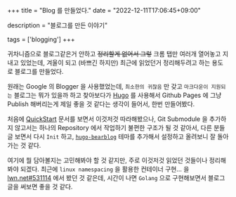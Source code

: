 +++
title = "Blog 를 만들었다."
date = "2022-12-11T17:06:45+09:00"

description = "블로그를 만든 이야기"

tags = ['blogging']
+++

귀차니즘으로 블로그같은거 안하고 ~~정리할게 없어서 그렇~~ 크롬 탭만 여러개 열어놓고
지내고 있었는데, 겨울이 되고 (바쁘긴 하지만) 최근에 읽었던거 정리해두려고 하는 용도로
블로그를 만들었다.

원래는 Google 의 Blogger 을 사용했었는데, `최소한의 귀찮음` 만 갖고 `마크다운이 지원되는`
블로그는 뭐가 있을까 하고 찾아보다가 [Hugo](https://gohugo.io) 를 사용해서 Github Pages 에
그냥 Publish 해버리는게 제일 좋을 것 같다는 생각이 들어서, 한번 만들어봤다.

처음에 [QuickStart](https://gohugo.io/getting-started/quick-start/) 문서를 보면서 이것저것
따라해봤으나, Git Submodule 을 추가하지 않고서는 하나의 Repository 에서 작업하기 불편한 구조가
될 것 같아서, 다른 분들 글 보면서 다시 `Init` 하고, [`hugo-bearblog`](https://themes.gohugo.io/themes/hugo-bearblog/)
테마를 추가해서 설정하고 올려보니 잘 돌아가는 것 같다.

여기에 뭘 담아볼지는 고민해봐야 할 것 같지만, 주로 이것저것 읽었던 것들이나 정리해봐야 되겠다.
최근에 `linux namespacing` 을 활용한 컨테이너 구현... 을 [lwn.net#531114](https://lwn.net/Articles/531114/)
에서 봤던 것 같은데, 시간이 나면 `Golang` 으로 구현해보면서 블로그 글을 써보면 좋을 것 같다.
